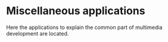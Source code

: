 # Miscellaneous applications

Here the applications to explain the common part of multimedia development are located.
